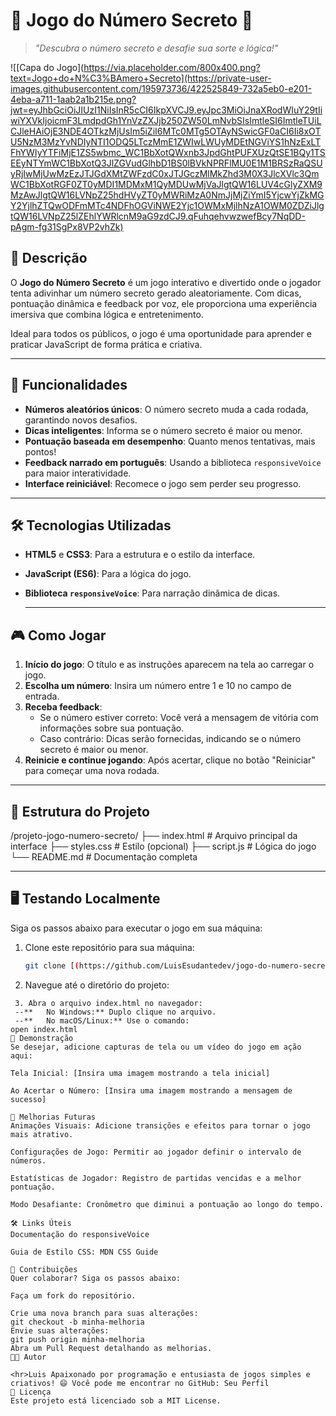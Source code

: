 # 🎲 Jogo do Número Secreto 🎉

> _"Descubra o número secreto e desafie sua sorte e lógica!"_

![[Capa do Jogo](https://via.placeholder.com/800x400.png?text=Jogo+do+N%C3%BAmero+Secreto](https://private-user-images.githubusercontent.com/195973736/422525849-732a5eb0-e201-4eba-a711-1aab2a1b215e.png?jwt=eyJhbGciOiJIUzI1NiIsInR5cCI6IkpXVCJ9.eyJpc3MiOiJnaXRodWIuY29tIiwiYXVkIjoicmF3LmdpdGh1YnVzZXJjb250ZW50LmNvbSIsImtleSI6ImtleTUiLCJleHAiOjE3NDE4OTkzMjUsIm5iZiI6MTc0MTg5OTAyNSwicGF0aCI6Ii8xOTU5NzM3MzYvNDIyNTI1ODQ5LTczMmE1ZWIwLWUyMDEtNGViYS1hNzExLTFhYWIyYTFiMjE1ZS5wbmc_WC1BbXotQWxnb3JpdGhtPUFXUzQtSE1BQy1TSEEyNTYmWC1BbXotQ3JlZGVudGlhbD1BS0lBVkNPRFlMU0E1M1BRSzRaQSUyRjIwMjUwMzEzJTJGdXMtZWFzdC0xJTJGczMlMkZhd3M0X3JlcXVlc3QmWC1BbXotRGF0ZT0yMDI1MDMxM1QyMDUwMjVaJlgtQW16LUV4cGlyZXM9MzAwJlgtQW16LVNpZ25hdHVyZT0yMWRiMzA0NmJjMjZiYmI5YjcwYjZkMGY2YjlhZTQwODFmMTc4NDFhOGViNWE2Yjc1OWMxMjlhNzA1OWM0ZDZiJlgtQW16LVNpZ25lZEhlYWRlcnM9aG9zdCJ9.qFuhqehvwzwefBcy7NqDD-pAgm-fg31SgPx8VP2vhZk)

## 📖 Descrição
O **Jogo do Número Secreto** é um jogo interativo e divertido onde o jogador tenta adivinhar um número secreto gerado aleatoriamente. Com dicas, pontuação dinâmica e feedback por voz, ele proporciona uma experiência imersiva que combina lógica e entretenimento.

Ideal para todos os públicos, o jogo é uma oportunidade para aprender e praticar JavaScript de forma prática e criativa.

---

## 🌟 Funcionalidades
- **Números aleatórios únicos**: O número secreto muda a cada rodada, garantindo novos desafios.
- **Dicas inteligentes**: Informa se o número secreto é maior ou menor.
- **Pontuação baseada em desempenho**: Quanto menos tentativas, mais pontos!
- **Feedback narrado em português**: Usando a biblioteca `responsiveVoice` para maior interatividade.
- **Interface reiniciável**: Recomece o jogo sem perder seu progresso.

---

## 🛠️ Tecnologias Utilizadas
- **HTML5** e **CSS3**: Para a estrutura e o estilo da interface.
- **JavaScript (ES6)**: Para a lógica do jogo.
- **Biblioteca `responsiveVoice`**: Para narração dinâmica de dicas.

  ---

## 🎮 Como Jogar
1. **Início do jogo**: O título e as instruções aparecem na tela ao carregar o jogo.
2. **Escolha um número**: Insira um número entre 1 e 10 no campo de entrada.
3. **Receba feedback**:
   - Se o número estiver correto: Você verá a mensagem de vitória com informações sobre sua pontuação.
   - Caso contrário: Dicas serão fornecidas, indicando se o número secreto é maior ou menor.
4. **Reinicie e continue jogando**: Após acertar, clique no botão "Reiniciar" para começar uma nova rodada.

---

## 📂 Estrutura do Projeto
/projeto-jogo-numero-secreto/ ├── index.html # Arquivo principal da interface ├── styles.css # Estilo (opcional) ├── script.js # Lógica do jogo └── README.md # Documentação completa

---

## 🖥️ Testando Localmente
Siga os passos abaixo para executar o jogo em sua máquina:

1. Clone este repositório para sua máquina:
   ```bash
   git clone [(https://github.com/LuisEsudantedev/jogo-do-numero-secreto1).git]

  2. Navegue até o diretório do projeto:
 
 ```cd jogo-do-numero-secreto
  3. Abra o arquivo index.html no navegador:
  --**   No Windows:** Duplo clique no arquivo.
  --**   No macOS/Linux:** Use o comando:
open index.html
🎥 Demonstração
Se desejar, adicione capturas de tela ou um vídeo do jogo em ação aqui:

Tela Inicial: [Insira uma imagem mostrando a tela inicial]

Ao Acertar o Número: [Insira uma imagem mostrando a mensagem de sucesso]

🚧 Melhorias Futuras
Animações Visuais: Adicione transições e efeitos para tornar o jogo mais atrativo.

Configurações de Jogo: Permitir ao jogador definir o intervalo de números.

Estatísticas de Jogador: Registro de partidas vencidas e a melhor pontuação.

Modo Desafiante: Cronômetro que diminui a pontuação ao longo do tempo.

🛠️ Links Úteis
Documentação do responsiveVoice

Guia de Estilo CSS: MDN CSS Guide

🤝 Contribuições
Quer colaborar? Siga os passos abaixo:

Faça um fork do repositório.

Crie uma nova branch para suas alterações:
git checkout -b minha-melhoria
Envie suas alterações:
git push origin minha-melhoria
Abra um Pull Request detalhando as melhorias.
🧑‍💻 Autor

<hr>Luis Apaixonado por programação e entusiasta de jogos simples e criativos! 😄 Você pode me encontrar no GitHub: Seu Perfil
📜 Licença
Este projeto está licenciado sob a MIT License.
